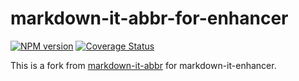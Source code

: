 # markdown-it-abbr-for-enhancer

[![NPM version](https://img.shields.io/npm/v/markdown-it-abbr-for-enhancer.svg?style=flat)](https://www.npmjs.org/package/markdown-it-abbr-for-enhancer)
[![Coverage Status](https://codecov.io/gh/Dedicatus546/markdown-it-enhancer/branch/main/graph/badge.svg?component=plugin-abbr)](https://app.codecov.io/github/Dedicatus546/markdown-it-enhancer/tree/main?components%5B0%5D=plugin-abbr)

This is a fork from [markdown-it-abbr](https://github.com/markdown-it/markdown-it-abbr) for markdown-it-enhancer.
